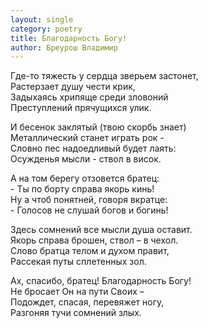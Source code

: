 ```yaml
---
layout: single
category: poetry
title: Благодарность Богу!
author: Бреурош Владимир
---
```


Где-то тяжесть у сердца зверьем застонет,   
Растерзает душу чести крик,   
Задыхаясь хрипяще среди зловоний   
Преступлений прячущихся улик.   

И бесенок заклятый (твою скорбь знает)   
Металлический станет играть рок -   
Словно пес надоедливый будет лаять:   
Осужденья мысли - ствол в висок.   

А на том берегу отзовется братец:   
\- Ты по борту справа якорь кинь!   
Ну а чтоб понятней, говоря вкратце:   
\- Голосов не слушай богов и богинь!   

Здесь сомнений все мысли душа оставит.   
Якорь справа брошен, ствол – в чехол.   
Слово братца телом и духом правит,   
Рассекая путы сплетенных зол.   

Ах, спасибо, братец! Благодарность Богу!   
Не бросает Он на пути Своих –   
Подождет, спасая, перевяжет ногу,   
Разгоняя тучи сомнений злых.   
